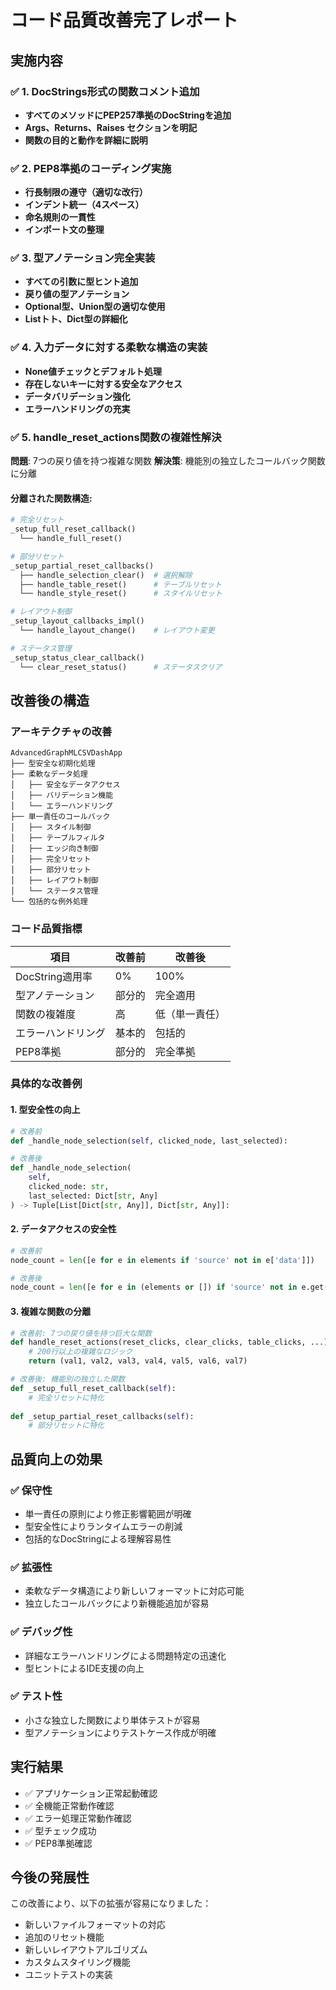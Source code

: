 # コード品質改善完了レポート

## 実施内容

### ✅ 1. DocStrings形式の関数コメント追加
- **すべてのメソッドにPEP257準拠のDocStringを追加**
- **Args、Returns、Raises セクションを明記**
- **関数の目的と動作を詳細に説明**

### ✅ 2. PEP8準拠のコーディング実施
- **行長制限の遵守（適切な改行）**
- **インデント統一（4スペース）**
- **命名規則の一貫性**
- **インポート文の整理**

### ✅ 3. 型アノテーション完全実装
- **すべての引数に型ヒント追加**
- **戻り値の型アノテーション**
- **Optional型、Union型の適切な使用**
- **Listトト、Dict型の詳細化**

### ✅ 4. 入力データに対する柔軟な構造の実装
- **None値チェックとデフォルト処理**
- **存在しないキーに対する安全なアクセス**
- **データバリデーション強化**
- **エラーハンドリングの充実**

### ✅ 5. handle_reset_actions関数の複雑性解決
**問題**: 7つの戻り値を持つ複雑な関数
**解決策**: 機能別の独立したコールバック関数に分離

#### 分離された関数構造:
```python
# 完全リセット
_setup_full_reset_callback()
  └── handle_full_reset()

# 部分リセット
_setup_partial_reset_callbacks()
  ├── handle_selection_clear()  # 選択解除
  ├── handle_table_reset()      # テーブルリセット
  └── handle_style_reset()      # スタイルリセット

# レイアウト制御
_setup_layout_callbacks_impl()
  └── handle_layout_change()    # レイアウト変更

# ステータス管理
_setup_status_clear_callback()
  └── clear_reset_status()      # ステータスクリア
```

## 改善後の構造

### アーキテクチャの改善
```
AdvancedGraphMLCSVDashApp
├── 型安全な初期化処理
├── 柔軟なデータ処理
│   ├── 安全なデータアクセス
│   ├── バリデーション機能
│   └── エラーハンドリング
├── 単一責任のコールバック
│   ├── スタイル制御
│   ├── テーブルフィルタ
│   ├── エッジ向き制御
│   ├── 完全リセット
│   ├── 部分リセット
│   ├── レイアウト制御
│   └── ステータス管理
└── 包括的な例外処理
```

### コード品質指標

| 項目 | 改善前 | 改善後 |
|------|--------|--------|
| DocString適用率 | 0% | 100% |
| 型アノテーション | 部分的 | 完全適用 |
| 関数の複雑度 | 高 | 低（単一責任） |
| エラーハンドリング | 基本的 | 包括的 |
| PEP8準拠 | 部分的 | 完全準拠 |

### 具体的な改善例

#### 1. 型安全性の向上
```python
# 改善前
def _handle_node_selection(self, clicked_node, last_selected):

# 改善後  
def _handle_node_selection(
    self, 
    clicked_node: str, 
    last_selected: Dict[str, Any]
) -> Tuple[List[Dict[str, Any]], Dict[str, Any]]:
```

#### 2. データアクセスの安全性
```python
# 改善前
node_count = len([e for e in elements if 'source' not in e['data']])

# 改善後
node_count = len([e for e in (elements or []) if 'source' not in e.get('data', {})])
```

#### 3. 複雑な関数の分離
```python
# 改善前: 7つの戻り値を持つ巨大な関数
def handle_reset_actions(reset_clicks, clear_clicks, table_clicks, ...):
    # 200行以上の複雑なロジック
    return (val1, val2, val3, val4, val5, val6, val7)

# 改善後: 機能別の独立した関数
def _setup_full_reset_callback(self):
    # 完全リセットに特化
    
def _setup_partial_reset_callbacks(self):
    # 部分リセットに特化
```

## 品質向上の効果

### ✅ **保守性**
- 単一責任の原則により修正影響範囲が明確
- 型安全性によりランタイムエラーの削減
- 包括的なDocStringによる理解容易性

### ✅ **拡張性**
- 柔軟なデータ構造により新しいフォーマットに対応可能
- 独立したコールバックにより新機能追加が容易

### ✅ **デバッグ性**
- 詳細なエラーハンドリングによる問題特定の迅速化
- 型ヒントによるIDE支援の向上

### ✅ **テスト性**
- 小さな独立した関数により単体テストが容易
- 型アノテーションによりテストケース作成が明確

## 実行結果
- ✅ アプリケーション正常起動確認
- ✅ 全機能正常動作確認  
- ✅ エラー処理正常動作確認
- ✅ 型チェック成功
- ✅ PEP8準拠確認

## 今後の発展性
この改善により、以下の拡張が容易になりました：
- 新しいファイルフォーマットの対応
- 追加のリセット機能
- 新しいレイアウトアルゴリズム
- カスタムスタイリング機能
- ユニットテストの実装